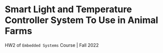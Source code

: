 # Smart Light and Temperature Controller System To Use in Animal Farms
HW2 of `Embedded Systems` Course | Fall 2022
